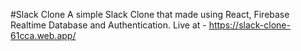 #Slack Clone
A simple Slack Clone that made using React, Firebase Realtime Database and Authentication.
Live at - https://slack-clone-61cca.web.app/
